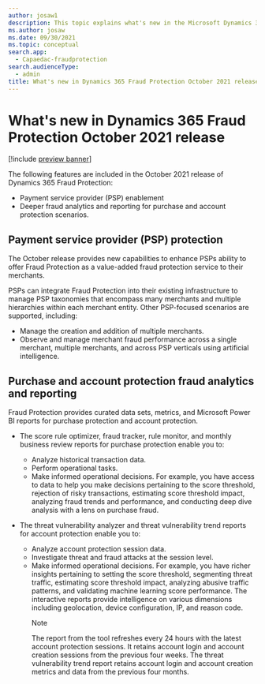 ```yaml
---
author: josaw1
description: This topic explains what's new in the Microsoft Dynamics 365 Fraud Protection October 2021 release.  
ms.author: josaw
ms.date: 09/30/2021
ms.topic: conceptual
search.app: 
  - Capaedac-fraudprotection
search.audienceType:
  - admin
title: What's new in Dynamics 365 Fraud Protection October 2021 release
---
```


# What's new in Dynamics 365 Fraud Protection October 2021 release

[!include [preview banner](includes/preview-banner.md)]

The following features are included in the October 2021 release of Dynamics 365 Fraud Protection:
- Payment service provider (PSP) enablement
- Deeper fraud analytics and reporting for purchase and account protection scenarios.

## Payment service provider (PSP) protection

The October release provides new capabilities to enhance PSPs ability to offer Fraud Protection as a value-added fraud protection service to their merchants.

PSPs can integrate Fraud Protection into their existing infrastructure to manage PSP taxonomies that encompass many merchants and multiple hierarchies within each merchant entity. Other PSP-focused scenarios are supported, including: 
- Manage the creation and addition of multiple merchants.
- Observe and manage merchant fraud performance across a single merchant, multiple merchants, and across PSP verticals using artificial intelligence.

## Purchase and account protection fraud analytics and reporting

Fraud Protection provides curated data sets, metrics, and Microsoft Power BI reports for purchase protection and account protection. 

- The score rule optimizer, fraud tracker, rule monitor, and monthly business review reports for purchase protection enable you to:
  - Analyze historical transaction data.
  - Perform operational tasks.
  - Make informed operational decisions. For example, you have access to data to help you make decisions pertaining to the score threshold, rejection of risky transactions, estimating score threshold impact, analyzing fraud trends and performance, and conducting deep dive analysis with a lens on purchase fraud. 

- The threat vulnerability analyzer and threat vulnerability trend reports for account protection enable you to:
  - Analyze account protection session data.
  - Investigate threat and fraud attacks at the session level.
  - Make informed operational decisions. For example, you have richer insights pertaining to setting the score threshold, segmenting threat traffic, estimating score threshold impact, analyzing abusive traffic patterns, and validating machine learning score performance. The interactive reports provide intelligence on various dimensions including geolocation, device configuration, IP, and reason code. 
    >[!NOTE]
    >The report from the tool refreshes every 24 hours with the latest account protection sessions. It retains account login and account creation sessions from the previous four weeks. The threat vulnerability trend report retains account login and account creation metrics and data from the previous four months.
